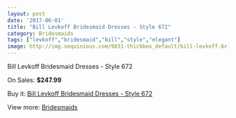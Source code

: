 ```yaml
---
layout: post
date: '2017-06-01'
title: "Bill Levkoff Bridesmaid Dresses - Style 672"
category: Bridesmaids
tags: ["levkoff","bridesmaid","bill","style","elegant"]
image: http://img.sequinious.com/9831-thickbox_default/bill-levkoff-bridesmaid-dresses-style-672.jpg
---
```

Bill Levkoff Bridesmaid Dresses - Style 672

On Sales: **$247.99**
<a href="https://www.sequinious.com/bridesmaids/4333-bill-levkoff-bridesmaid-dresses-style-672.html"><amp-img layout="responsive" width="600" height="600" src="//img.sequinious.com/9831-thickbox_default/bill-levkoff-bridesmaid-dresses-style-672.jpg" alt="Bill Levkoff Bridesmaid Dresses - Style 672 0" /></a>

Buy it: [Bill Levkoff Bridesmaid Dresses - Style 672](https://www.sequinious.com/bridesmaids/4333-bill-levkoff-bridesmaid-dresses-style-672.html "Bill Levkoff Bridesmaid Dresses - Style 672")

View more: [Bridesmaids](https://www.sequinious.com/3-bridesmaids "Bridesmaids")